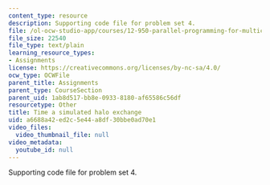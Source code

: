 ```yaml
---
content_type: resource
description: Supporting code file for problem set 4.
file: /ol-ocw-studio-app/courses/12-950-parallel-programming-for-multicore-machines-using-openmp-and-mpi-january-iap-2010/a6688a42ed2c5e44a8df30bbe0ad70e1_Halo.f
file_size: 22540
file_type: text/plain
learning_resource_types:
- Assignments
license: https://creativecommons.org/licenses/by-nc-sa/4.0/
ocw_type: OCWFile
parent_title: Assignments
parent_type: CourseSection
parent_uid: 1ab8d517-bb8e-0933-8180-af65586c56df
resourcetype: Other
title: Time a simulated halo exchange
uid: a6688a42-ed2c-5e44-a8df-30bbe0ad70e1
video_files:
  video_thumbnail_file: null
video_metadata:
  youtube_id: null
---
```

Supporting code file for problem set 4.